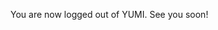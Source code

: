 <p id="login message">You are now logged out of YUMI.  See you soon!</p>

<script>
    fetch("https://csatri1.tk/api/logout");

    if ("username" in sessionStorage) {
        document.getElementById("login message").innerHTML = "You are now logged out of YUMI.  See you soon, "+sessionStorage.getItem("username")+"!";
    }

    sessionStorage.removeItem ("username");
</script>